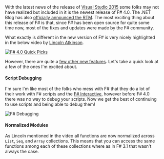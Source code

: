 With the latest news of the release of [Visual Studio 2015]() some folks may not have realized but included in it is the newest release of F# 4.0. The .NET Blog has also [officially announced the RTM](http://blogs.msdn.com/b/dotnet/archive/2015/07/20/announcing-the-rtm-of-visual-f-4-0.aspx). The most exciting thing about this release of F# is that, since F# has been open source for quite some time now, most of the fixes and updates were made by the F# community.

What exactly is different in the new version of F# is very nicely highlighted in the below video by [Lincoln Atkinson](http://latkin.org/blog/).

[![F# 4.0 Quick Picks](http://www.wintellect.com/devcenter/wp-content/uploads/2015/07/fsharp40Picks.jpg)](https://channel9.msdn.com/Events/Visual-Studio/Visual-Studio-2015-Final-Release-Event/Six-Quick-Picks-from-Visual-F-40)

However, there are quite a [few other new features](https://www.visualstudio.com/en-us/news/vs2015-vs#fsharp). Let's take a quick look at a few of the ones I'm excited about.

#### Script Debugging

I'm sure I'm like most of the folks who mess with F# that they do a lot of their work with F# scripts and the [F# Interactive](http://www.wintellect.com/devcenter/jwood/using-the-f-interactive), however before F# 4.0 there was no way to debug your scripts. Now we get the best of continuing to use scripts and being able to debug them!

![F# Debugging](http://www.wintellect.com/devcenter/wp-content/uploads/2015/07/fSharpDebug.gif)

#### Normalized Modules

As Lincoln mentioned in the video all functions are now normalized across `List`, `Seq`, and `Array` collections. This means that you can access the same functions among each of these collections where as in F# 3.1 that wasn't always the case.